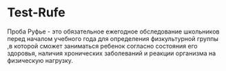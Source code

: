 # Test-Rufe
Проба Руфье - это обязательное ежегодное обследование школьников перед началом учебного года для определения физкультурной группы ,в которой сможет заниматься ребенок согласно состояния его здоровья, наличия хронических заболеваний и реакции организма на физическую нагрузку.
